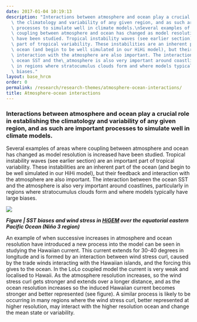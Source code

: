 ```yaml
---
date: 2017-01-04 10:19:13
description: "Interactions between atmosphere and ocean play a crucial role in establishing\
  \ the climatology and variability of any given region, and as such are important\
  \ processes to simulate well in climate models.\nSeveral examples of areas where\
  \ coupling between atmosphere and ocean has changed as model resolution is increased\
  \ have been studied. Tropical instability waves (see earlier section) are an important\
  \ part of tropical variability. These instabilities are an inherent part of the\
  \ ocean (and begin to be well simulated in our HiHi model), but their feedback and\
  \ interaction with the atmosphere are also important. The interaction between the\
  \ ocean SST and the\_atmosphere is also very important around coastlines, particularly\
  \ in regions where stratocumulus clouds form and where models typically have large\
  \ biases."
layout: base_hrcm
order: 0
permalink: /research/research-themes/atmosphere-ocean-interactions/
title: Atmosphere-ocean interactions
---
```


<h3>Interactions between atmosphere and ocean play a crucial role in establishing the climatology and variability of any given region, and as such are important processes to simulate well in climate models.</h3>
<p>Several examples of areas where coupling between atmosphere and ocean has changed as model resolution is increased have been studied. Tropical instability waves (see earlier section) are an important part of tropical variability. These instabilities are an inherent part of the ocean (and begin to be well simulated in our HiHi model), but their feedback and interaction with the atmosphere are also important. The interaction between the ocean SST and the atmosphere is also very important around coastlines, particularly in regions where stratocumulus clouds form and where models typically have large biases.</p>
<p><img src="{{ site.baseurl }}/assets/media/uploads/Research_themes_figures/atmos_ocean_interaction.png"></p>
<p><em><strong>Figure | SST biases and wind stress in <a href="https://hrcm.ceda.ac.uk/research/past-projects/higem/">HiGEM</a> over the equatorial eastern Pacific Ocean (Niño 3 region)</strong></em></p>
<p>An example of when successive increases in atmosphere and ocean resolution have introduced a new process into the model can be seen in studying the Hawaiian current. This current extends for 30-40 degrees in longitude and is formed by an interaction between wind stress curl, caused by the trade winds interacting with the Hawaiian islands, and the forcing this gives to the ocean. In the LoLo coupled model the current is very weak and localised to Hawaii. As the atmosphere resolution increases, so the wind stress curl gets stronger and extends over a longer distance, and as the ocean resolution increases so the induced Hawaiian current becomes stronger and better represented (see figure). A similar process is likely to be occurring in many regions where the wind stress curl, better represented at higher resolution, may interact with the higher resolution ocean and change the mean state or variability.</p>
